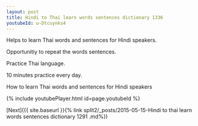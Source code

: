 ```yaml
---
layout: post
title: Hindi to Thai learn words sentences dictionary 1336 
youtubeId: u-Dtcuynks4
---
```

 
 
Helps to learn Thai words and sentences for Hindi speakers.

Opportunitiy to repeat the words sentences. 

Practice Thai language. 
 
10 minutes practice every day. 
 
How to learn Thai words and sentences for Hindi speakers 
 
{% include youtubePlayer.html id=page.youtubeId %}
 
 
[Next]({{ site.baseurl }}{% link  split2/_posts/2015-05-15-Hindi to thai learn words sentences dictionary 1291 .md%})
 
